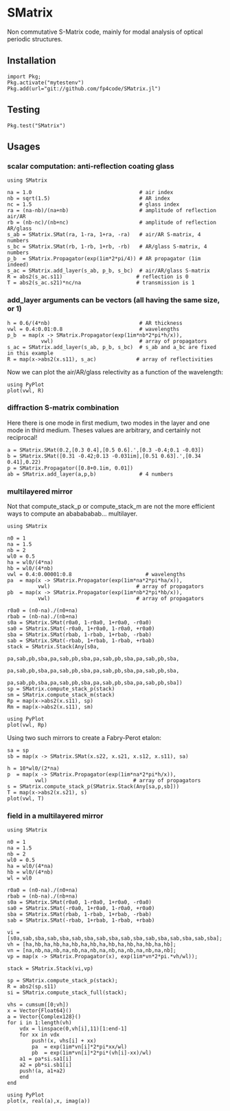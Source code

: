 # SMatrix

Non commutative S-Matrix code, mainly for modal analysis of optical periodic structures.

## Installation

```
import Pkg;
Pkg.activate("mytestenv")
Pkg.add(url="git://github.com/fp4code/SMatrix.jl")
```

## Testing

```
Pkg.test("SMatrix")
```

## Usages

### scalar computation: anti-reflection coating glass

```
using SMatrix

na = 1.0                                   # air index
nb = sqrt(1.5)                             # AR index
nc = 1.5                                   # glass index
ra = (na-nb)/(na+nb)                       # amplitude of reflection air/AR
rb = (nb-nc)/(nb+nc)                       # amplitude of reflection AR/glass
s_ab = SMatrix.SMat(ra, 1-ra, 1+ra, -ra)   # air/AR S-matrix, 4 numbers
s_bc = SMatrix.SMat(rb, 1-rb, 1+rb, -rb)   # AR/glass S-matrix, 4 numbers
p_b  = SMatrix.Propagator(exp(1im*2*pi/4)) # AR propagator (1im indeed)
s_ac = SMatrix.add_layer(s_ab, p_b, s_bc)  # air/AR/glass S-matrix
R = abs2(s_ac.s11)                        # reflection is 0
T = abs2(s_ac.s21)*nc/na                  # transmission is 1
```

### add_layer arguments can be vectors (all having the same size, or 1)

```
h = 0.6/(4*nb)                             # AR thickness
vwl = 0.4:0.01:0.8                         # wavelengths
p_b  = map(x -> SMatrix.Propagator(exp(1im*nb*2*pi*h/x)),
       	   vwl)                            # array of propagators
s_ac = SMatrix.add_layer(s_ab, p_b, s_bc)  # s_ab and a_bc are fixed in this example
R = map(x->abs2(x.s11), s_ac)             # array of reflectivities
```

Now we can plot the air/AR/glass relectivity as a function of the wavelength:

```
using PyPlot
plot(vwl, R)
```

### diffraction S-matrix combination

Here there is one mode in first medium, two modes in the layer and one mode in third medium.
Theses values are arbitrary, and certainly not reciprocal!

```
a = SMatrix.SMat(0.2,[0.3 0.4],[0.5 0.6].',[0.3 -0.4;0.1 -0.03])
b = SMatrix.SMat([0.31 -0.42;0.13 -0.031im],[0.51 0.63].',[0.34 0.41],0.22)
p = SMatrix.Propagator([0.8+0.1im, 0.01])
ab = SMatrix.add_layer(a,p,b)              # 4 numbers
```

### multilayered mirror

Not that compute_stack_p or compute_stack_m are not the more efficient ways
to compute an ababababab... multilayer.

```
using SMatrix

n0 = 1
na = 1.5
nb = 2
wl0 = 0.5
ha = wl0/(4*na)
hb = wl0/(4*nb)
vwl = 0.4:0.00001:0.8                        # wavelengths
pa  = map(x -> SMatrix.Propagator(exp(1im*na*2*pi*ha/x)),
          vwl)                            # array of propagators
pb  = map(x -> SMatrix.Propagator(exp(1im*nb*2*pi*hb/x)),
          vwl)                            # array of propagators

r0a0 = (n0-na)./(n0+na)
rbab = (nb-na)./(nb+na)
s0a = SMatrix.SMat(r0a0, 1-r0a0, 1+r0a0, -r0a0)
sa0 = SMatrix.SMat(-r0a0, 1+r0a0, 1-r0a0, +r0a0)
sba = SMatrix.SMat(rbab, 1-rbab, 1+rbab, -rbab)
sab = SMatrix.SMat(-rbab, 1+rbab, 1-rbab, +rbab)
stack = SMatrix.Stack(Any[s0a,
                          pa,sab,pb,sba,pa,sab,pb,sba,pa,sab,pb,sba,pa,sab,pb,sba,
                          pa,sab,pb,sba,pa,sab,pb,sba,pa,sab,pb,sba,pa,sab,pb,sba,
                          pa,sab,pb,sba,pa,sab,pb,sba,pa,sab,pb,sba,pa,sab,pb,sba])
sp = SMatrix.compute_stack_p(stack)
sm = SMatrix.compute_stack_m(stack)
Rp = map(x->abs2(x.s11), sp)
Rm = map(x->abs2(x.s11), sm)

using PyPlot
plot(vwl, Rp)
```

Using two such mirrors to create a Fabry-Perot etalon:

```
sa = sp
sb = map(x -> SMatrix.SMat(x.s22, x.s21, x.s12, x.s11), sa)

h = 10*wl0/(2*na)
p  = map(x -> SMatrix.Propagator(exp(1im*na*2*pi*h/x)),
         vwl)                            # array of propagators
s = SMatrix.compute_stack_p(SMatrix.Stack(Any[sa,p,sb]))
T = map(x->abs2(x.s21), s)
plot(vwl, T)
```

### field in a multilayered mirror

```
using SMatrix

n0 = 1
na = 1.5
nb = 2
wl0 = 0.5
ha = wl0/(4*na)
hb = wl0/(4*nb)
wl = wl0

r0a0 = (n0-na)./(n0+na)
rbab = (nb-na)./(nb+na)
s0a = SMatrix.SMat(r0a0, 1-r0a0, 1+r0a0, -r0a0)
sa0 = SMatrix.SMat(-r0a0, 1+r0a0, 1-r0a0, +r0a0)
sba = SMatrix.SMat(rbab, 1-rbab, 1+rbab, -rbab)
sab = SMatrix.SMat(-rbab, 1+rbab, 1-rbab, +rbab)

vi = [s0a,sab,sba,sab,sba,sab,sba,sab,sba,sab,sba,sab,sba,sab,sba,sab,sba];
vh = [ha,hb,ha,hb,ha,hb,ha,hb,ha,hb,ha,hb,ha,hb,ha,hb];
vn = [na,nb,na,nb,na,nb,na,nb,na,nb,na,nb,na,nb,na,nb];
vp = map(x -> SMatrix.Propagator(x), exp(1im*vn*2*pi.*vh/wl));

stack = SMatrix.Stack(vi,vp)

sp = SMatrix.compute_stack_p(stack);
R = abs2(sp.s11)
si = SMatrix.compute_stack_full(stack);

vhs = cumsum([0;vh])
x = Vector{Float64}()
a = Vector{Complex128}()
for i in 1:length(vh)
    vdx = linspace(0,vh[i],11)[1:end-1]
    for xx in vdx
    	push!(x, vhs[i] + xx)
        pa  = exp(1im*vn[i]*2*pi*xx/wl)
        pb  = exp(1im*vn[i]*2*pi*(vh[i]-xx)/wl)
	a1 = pa*si.sa1[i]
	a2 = pb*si.sb1[i]
	push!(a, a1+a2)
    end
end

using PyPlot
plot(x, real(a),x, imag(a))
```
